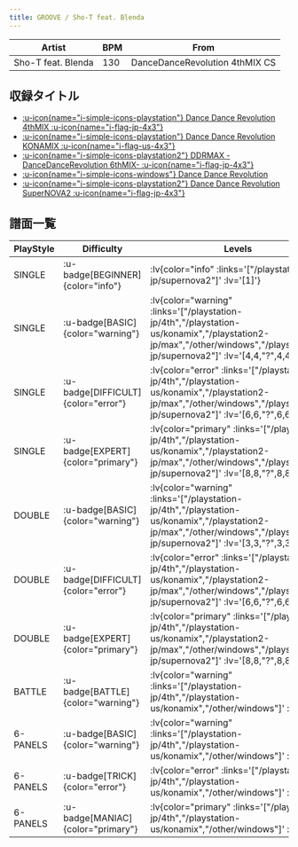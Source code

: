 ```yaml
---
title: GROOVE / Sho-T feat. Blenda
---
```


|Artist|BPM|From|
|------|---|----|
|Sho-T feat. Blenda|130|DanceDanceRevolution 4thMIX CS|

## 収録タイトル

- [ :u-icon{name="i-simple-icons-playstation"} Dance Dance Revolution 4thMIX :u-icon{name="i-flag-jp-4x3"} ](/playstation-jp/4th)
- [ :u-icon{name="i-simple-icons-playstation"} Dance Dance Revolution KONAMIX :u-icon{name="i-flag-us-4x3"} ](/playstation-us/konamix)
- [ :u-icon{name="i-simple-icons-playstation2"} DDRMAX -DanceDanceRevolution 6thMIX- :u-icon{name="i-flag-jp-4x3"} ](/playstation2-jp/max)
- [ :u-icon{name="i-simple-icons-windows"} Dance Dance Revolution](/other/windows)
- [ :u-icon{name="i-simple-icons-playstation2"} Dance Dance Revolution SuperNOVA2 :u-icon{name="i-flag-jp-4x3"} ](/playstation2-jp/supernova2)

## 譜面一覧

|PlayStyle|Difficulty|Levels|Notes|Movie|
|---------|----------|------|-----|-----|
|SINGLE| :u-badge[BEGINNER]{color="info"} | :lv{color="info" :links='["/playstation2-jp/supernova2"]' :lv='[1]'} |81/0||
|SINGLE| :u-badge[BASIC]{color="warning"} | :lv{color="warning" :links='["/playstation-jp/4th","/playstation-us/konamix","/playstation2-jp/max","/other/windows","/playstation2-jp/supernova2"]' :lv='[4,4,"?",4,4]'} |139/0||
|SINGLE| :u-badge[DIFFICULT]{color="error"} | :lv{color="error" :links='["/playstation-jp/4th","/playstation-us/konamix","/playstation2-jp/max","/other/windows","/playstation2-jp/supernova2"]' :lv='[6,6,"?",6,6]'} |195/0||
|SINGLE| :u-badge[EXPERT]{color="primary"} | :lv{color="primary" :links='["/playstation-jp/4th","/playstation-us/konamix","/playstation2-jp/max","/other/windows","/playstation2-jp/supernova2"]' :lv='[8,8,"?",8,8]'} |264/0||
|DOUBLE| :u-badge[BASIC]{color="warning"} | :lv{color="warning" :links='["/playstation-jp/4th","/playstation-us/konamix","/playstation2-jp/max","/other/windows","/playstation2-jp/supernova2"]' :lv='[3,3,"?",3,3]'} |134/0||
|DOUBLE| :u-badge[DIFFICULT]{color="error"} | :lv{color="error" :links='["/playstation-jp/4th","/playstation-us/konamix","/playstation2-jp/max","/other/windows","/playstation2-jp/supernova2"]' :lv='[6,6,"?",6,6]'} |193/0||
|DOUBLE| :u-badge[EXPERT]{color="primary"} | :lv{color="primary" :links='["/playstation-jp/4th","/playstation-us/konamix","/playstation2-jp/max","/other/windows","/playstation2-jp/supernova2"]' :lv='[8,8,"?",8,8]'} |255/0||
|BATTLE| :u-badge[BATTLE]{color="warning"} | :lv{color="warning" :links='["/playstation-jp/4th","/playstation-us/konamix","/other/windows"]' :lv='[6]'} |||
|6-PANELS| :u-badge[BASIC]{color="warning"} | :lv{color="warning" :links='["/playstation-jp/4th","/playstation-us/konamix","/other/windows"]' :lv='[3]'} |137/0||
|6-PANELS| :u-badge[TRICK]{color="error"} | :lv{color="error" :links='["/playstation-jp/4th","/playstation-us/konamix","/other/windows"]' :lv='[6]'} |194/0||
|6-PANELS| :u-badge[MANIAC]{color="primary"} | :lv{color="primary" :links='["/playstation-jp/4th","/playstation-us/konamix","/other/windows"]' :lv='[8]'} |258/0||
